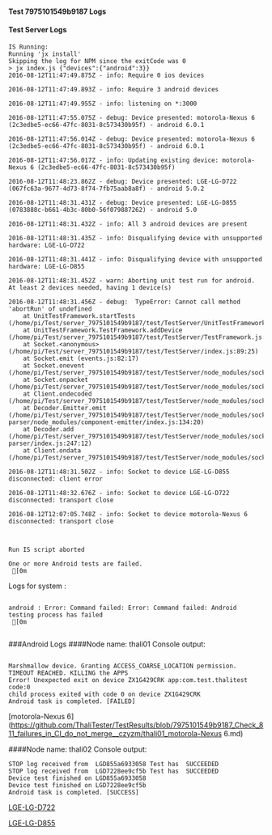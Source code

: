 #### Test 7975101549b9187 Logs

#### Test Server Logs
```
IS Running:
Running 'jx install'
Skipping the log for NPM since the exitCode was 0
> jx index.js {"devices":{"android":3}}
2016-08-12T11:47:49.875Z - info: Require 0 ios devices

2016-08-12T11:47:49.893Z - info: Require 3 android devices

2016-08-12T11:47:49.955Z - info: listening on *:3000

2016-08-12T11:47:55.075Z - debug: Device presented: motorola-Nexus 6 (2c3edbe5-ec66-47fc-8031-8c573430b95f) - android 6.0.1

2016-08-12T11:47:56.014Z - debug: Device presented: motorola-Nexus 6 (2c3edbe5-ec66-47fc-8031-8c573430b95f) - android 6.0.1

2016-08-12T11:47:56.017Z - info: Updating existing device: motorola-Nexus 6 (2c3edbe5-ec66-47fc-8031-8c573430b95f)

2016-08-12T11:48:23.862Z - debug: Device presented: LGE-LG-D722 (067fc63a-9677-4d73-8f74-7fb75aab8a8f) - android 5.0.2

2016-08-12T11:48:31.431Z - debug: Device presented: LGE-LG-D855 (0783888c-b661-4b3c-80b0-56f079887262) - android 5.0

2016-08-12T11:48:31.432Z - info: All 3 android devices are present

2016-08-12T11:48:31.435Z - info: Disqualifying device with unsupported hardware: LGE-LG-D722

2016-08-12T11:48:31.441Z - info: Disqualifying device with unsupported hardware: LGE-LG-D855

2016-08-12T11:48:31.452Z - warn: Aborting unit test run for android. At least 2 devices needed, having 1 device(s)

2016-08-12T11:48:31.456Z - debug:  TypeError: Cannot call method 'abortRun' of undefined
    at UnitTestFramework.startTests (/home/pi/Test/server_7975101549b9187/test/TestServer/UnitTestFramework.js:111:10)
    at UnitTestFramework.TestFramework.addDevice (/home/pi/Test/server_7975101549b9187/test/TestServer/TestFramework.js:157:10)
    at Socket.<anonymous> (/home/pi/Test/server_7975101549b9187/test/TestServer/index.js:89:25)
    at Socket.emit (events.js:82:17)
    at Socket.onevent (/home/pi/Test/server_7975101549b9187/test/TestServer/node_modules/socket.io/lib/socket.js:330:8)
    at Socket.onpacket (/home/pi/Test/server_7975101549b9187/test/TestServer/node_modules/socket.io/lib/socket.js:290:12)
    at Client.ondecoded (/home/pi/Test/server_7975101549b9187/test/TestServer/node_modules/socket.io/lib/client.js:193:14)
    at Decoder.Emitter.emit (/home/pi/Test/server_7975101549b9187/test/TestServer/node_modules/socket.io/node_modules/socket.io-parser/node_modules/component-emitter/index.js:134:20)
    at Decoder.add (/home/pi/Test/server_7975101549b9187/test/TestServer/node_modules/socket.io/node_modules/socket.io-parser/index.js:247:12)
    at Client.ondata (/home/pi/Test/server_7975101549b9187/test/TestServer/node_modules/socket.io/lib/client.js:175:18)

2016-08-12T11:48:31.502Z - info: Socket to device LGE-LG-D855 disconnected: client error

2016-08-12T11:48:32.676Z - info: Socket to device LGE-LG-D722 disconnected: transport close

2016-08-12T12:07:05.748Z - info: Socket to device motorola-Nexus 6 disconnected: transport close


 
Run IS script aborted
 
One or more Android tests are failed.
 [0m

```


Logs for system : 
```

android : Error: Command failed: Error: Command failed: Android testing process has failed
 [0m


```
###Android Logs
####Node name: thali01
Console output:
```

Marshmallow device. Granting ACCESS_COARSE_LOCATION permission.
TIMEOUT REACHED. KILLING the APPS
Error! Unexpected exit on device ZX1G429CRK app:com.test.thalitest code:0 
child process exited with code 0 on device ZX1G429CRK 
Android task is completed. [FAILED]
```
[motorola-Nexus 6](https://github.com/ThaliTester/TestResults/blob/7975101549b9187_Check_811_failures_in_CI_do_not_merge__czyzm/thali01_motorola-Nexus 6.md)

####Node name: thali02
Console output:
```
STOP log received from  LGD855a6933058 Test has  SUCCEEDED
STOP log received from  LGD7228ee9cf5b Test has  SUCCEEDED
Device test finished on LGD855a6933058 
Device test finished on LGD7228ee9cf5b 
Android task is completed. [SUCCESS]
```
[LGE-LG-D722](https://github.com/ThaliTester/TestResults/blob/7975101549b9187_Check_811_failures_in_CI_do_not_merge__czyzm/thali02_LGE-LG-D722.md)

[LGE-LG-D855](https://github.com/ThaliTester/TestResults/blob/7975101549b9187_Check_811_failures_in_CI_do_not_merge__czyzm/thali02_LGE-LG-D855.md)




